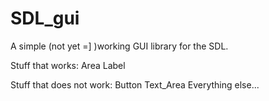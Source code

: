 SDL_gui
=======

A simple (not yet =] )working GUI library for the SDL.

Stuff that works:
	Area
	Label

Stuff that does not work:
	Button
	Text_Area
	Everything else...

